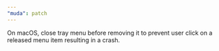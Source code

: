 ```yaml
---
"muda": patch
---
```


On macOS, close tray menu before removing it to prevent user click on a released menu item resulting in a crash.